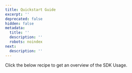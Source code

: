 ```yaml
---
title: Quickstart Guide
excerpt: ''
deprecated: false
hidden: false
metadata:
  title: ''
  description: ''
  robots: noindex
next:
  description: ''
---
```

Click the below recipe to get an overview of the SDK Usage.

<TutorialTile title="VWO FullStack Java SDK Usage" backgroundColor="#018FF4" slug="vwo-fullstack-java-sdk-usage" id="6075667a254b340022d5d2dd" link="https://developers.vwo.com/v4/recipes/vwo-fullstack-java-sdk-usage" />